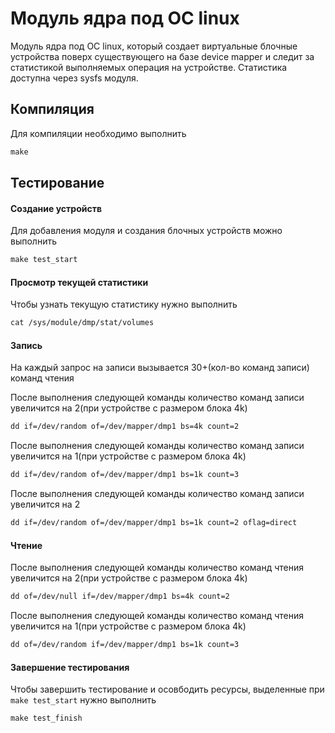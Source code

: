 # Модуль ядра под ОС linux
Модуль ядра под ОС linux, который создает виртуальные блочные устройства поверх существующего на базе device mapper и следит за статистикой выполняемых операция на устройстве. Статистика доступна через sysfs модуля.

## Компиляция
Для компиляции необходимо выполнить 
```html
make
```

## Тестирование
#### Создание устройств
Для добавления модуля и создания блочных устройств можно выполнить
```html
make test_start
```
#### Просмотр текущей статистики
Чтобы узнать текущую статистику нужно выполнить
```html
cat /sys/module/dmp/stat/volumes
```
#### Запись
На каждый запрос на записи вызывается 30+(кол-во команд записи) команд чтения

После выполнения следующей команды количество команд записи увеличится на 2(при устройстве с размером блока 4k)
```html
dd if=/dev/random of=/dev/mapper/dmp1 bs=4k count=2
```

После выполнения следующей команды количество команд записи увеличится на 1(при устройстве с размером блока 4k)
```html
dd if=/dev/random of=/dev/mapper/dmp1 bs=1k count=3
```

После выполнения следующей команды количество команд записи увеличится на 2
```html
dd if=/dev/random of=/dev/mapper/dmp1 bs=1k count=2 oflag=direct
```

#### Чтение
После выполнения следующей команды количество команд чтения увеличится на 2(при устройстве с размером блока 4k)
```html
dd of=/dev/null if=/dev/mapper/dmp1 bs=4k count=2
```

После выполнения следующей команды количество команд чтения увеличится на 1(при устройстве с размером блока 4k)
```html
dd of=/dev/random if=/dev/mapper/dmp1 bs=1k count=3
```

#### Завершение тестирования
Чтобы завершить тестирование и осовбодить ресурсы, выделенные при `make test_start` нужно выполнить
```html
make test_finish
```
